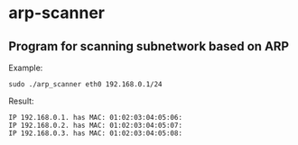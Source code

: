# arp-scanner

## Program for scanning subnetwork based on ARP

Example:

`sudo ./arp_scanner eth0 192.168.0.1/24`

Result:

```
IP 192.168.0.1. has MAC: 01:02:03:04:05:06:
IP 192.168.0.2. has MAC: 01:02:03:04:05:07:
IP 192.168.0.3. has MAC: 01:02:03:04:05:08:
````
